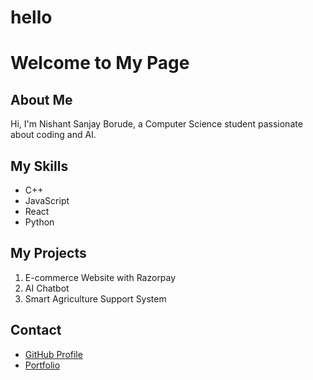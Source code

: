 # <h1>hello</h1>

# Welcome to My Page

## About Me
Hi, I'm Nishant Sanjay Borude, a Computer Science student passionate about coding and AI.

## My Skills
- C++
- JavaScript
- React
- Python

## My Projects
1. E-commerce Website with Razorpay
2. AI Chatbot
3. Smart Agriculture Support System

## Contact
- [GitHub Profile](https://github.com/Nsanjayboruds)
- [Portfolio](https://portfolio-nishant-omega.vercel.app)
